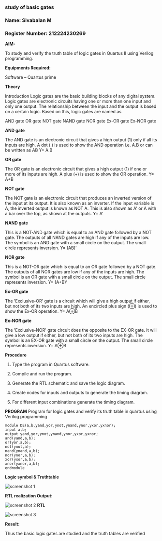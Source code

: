 ### study of basic gates
### Name: Sivabalan M

### Register Number: 212224230269
 
**AIM:** 

To study and verify the truth table of logic gates in Quartus II using Verilog programming.

**Equipments Required:**

Software – Quartus prime 

**Theory**

Introduction Logic gates are the basic building blocks of any digital system. Logic gates are electronic circuits having one or more than one input and only one output. The relationship between the input and the output is based on a certain logic. Based on this, logic gates are named as

AND gate OR gate NOT gate NAND gate NOR gate Ex-OR gate Ex-NOR gate

**AND gate**

The AND gate is an electronic circuit that gives a high output (1) only if all its inputs are high. A dot (.) is used to show the AND operation i.e. A.B or can be written as AB
Y= A.B

**OR gate** 

The OR gate is an electronic circuit that gives a high output (1) if one or more of its inputs are high. A plus (+) is used to show the OR operation.
Y= A+B

**NOT gate**

The NOT gate is an electronic circuit that produces an inverted version of the input at its output. It is also known as an inverter. If the input variable is A, the inverted output is known as NOT A. This is also shown as A' or A with a bar over the top, as shown at the outputs.
Y= A'

**NAND gate**

This is a NOT-AND gate which is equal to an AND gate followed by a NOT gate. The outputs of all NAND gates are high if any of the inputs are low. The symbol is an AND gate with a small circle on the output. The small circle represents inversion.
Y= (AB)’

**NOR gate**

This is a NOT-OR gate which is equal to an OR gate followed by a NOT gate. The outputs of all NOR gates are low if any of the inputs are high. The symbol is an OR gate with a small circle on the output. The small circle represents inversion.
Y= (A+B)’

**Ex-OR gate**

The 'Exclusive-OR' gate is a circuit which will give a high output if either, but not both of its two inputs are high. An encircled plus sign (⊕) is used to show the Ex-OR operation.
Y= A⊕B

**Ex-NOR gate**

The 'Exclusive-NOR' gate circuit does the opposite to the EX-OR gate. It will give a low output if either, but not both of its two inputs are high. The symbol is an EX-OR gate with a small circle on the output. The small circle represents inversion.
Y= A⊕B

**Procedure** 

1.	Type the program in Quartus software.

2.	Compile and run the program.

3.	Generate the RTL schematic and save the logic diagram.

4.	Create nodes for inputs and outputs to generate the timing diagram.

5.	For different input combinations generate the timing diagram.


**PROGRAM**
Program for logic gates and verify its truth table in quartus using Verilog programming
 ```
module DE(a,b,yand,yor,ynot,ynand,ynor,yxor,yxnor);
 input a,b;
 output yand,yor,ynot,ynand,ynor,yxor,yxnor;
 and(yand,a,b);
 or(yor,a,b);
 not(ynot,a);
 nand(ynand,a,b);
 nor(ynor,a,b);
 xor(yxor,a,b);
 xnor(yxnor,a,b);
 endmodule
```

**Logic symbol & Truthtable**


![screenshot 1](https://github.com/user-attachments/assets/80832780-fac6-47de-a911-c790e175cb2d)

**RTL realization Output:**

![screenshot 2](https://github.com/user-attachments/assets/baa99542-7be4-43ed-9261-ff11844dfc04)
**RTL**


![screenshot 3](https://github.com/user-attachments/assets/8e305b5c-1646-4acf-9f76-b6fe09448eb2)



**Result:**

 Thus the basic logic gates are studied and the truth tables are verified
